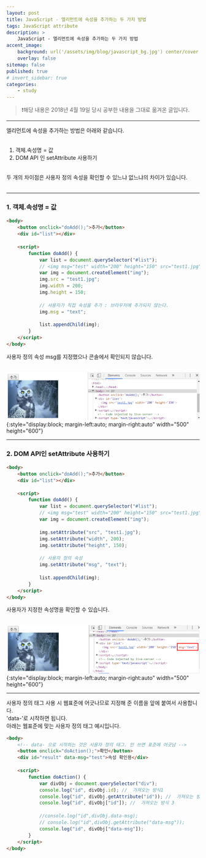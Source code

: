 ```yaml
---
layout: post
title: JavaScript - 엘리먼트에 속성을 추가하는 두 가지 방법
tags: JavaScript attribute
description: >
    JavaScript - 엘리먼트에 속성을 추가하는 두 가지 방법
accent_image:
    background: url('/assets/img/blog/javascript_bg.jpg') center/cover
    overlay: false
sitemap: false
published: true
# invert_sidebar: true
categories:
    - study
---
```


> ❗️해당 내용은 2018년 4월 19일 당시 공부한 내용을 그대로 옮겨온 글입니다.

---

엘리먼트에 속성을 추가하는 방법은 아래와 같습니다.<br><br>

1. 객체.속성명 = 값<br>
2. DOM API 인 setAttribute 사용하기<br><br>

두 개의 차이점은 사용자 정의 속성을 확인할 수 있느냐 없느냐의 차이가 있습니다.<br><br>

---

### 1. 객체.속성명 = 값

```html
<body>
    <button onclick="doAdd();">추가</button>
    <div id="list"></div>

    <script>
        function doAdd() {
            var list = document.querySelector("#list");
            // <img msg="test" width="200" height="150" src="test1.jpg" />
            var img = document.createElement("img");
            img.src = "test1.jpg";
            img.width = 200;
            img.height = 150;

            // 사용자가 직접 속성을 추가 : 브라우저에 추가되지 않는다.
            img.msg = "text";

            list.appendChild(img);
        }
    </script>
</body>
```

사용자 정의 속성 msg를 지정했으나 콘솔에서 확인되지 않습니다.<br><br>

![사용자 정의 속성 msg를 지정했으나 콘솔에서 확인되지 않는 모습](/assets/img/blog/study/20220609-study-add-attribute-1.png){:style="display:block; margin-left:auto; margin-right:auto" width="500" height="600"}

---

### 2. DOM API인 setAttribute 사용하기

```html
<body>
    <button onclick="doAdd();">추가</button>
    <div id="list"></div>

    <script>
        function doAdd() {
            var list = document.querySelector("#list");
            // <img msg="test" width="200" height="150" src="test1.jpg" />
            var img = document.createElement("img");

            img.setAttribute("src", "test1.jpg");
            img.setAttribute("width", 200);
            img.setAttribute("height", 150);

            // 사용자 정의 속성
            img.setAttribute("msg", "text");

            list.appendChild(img);
        }
    </script>
</body>
```

사용자가 지정한 속성명을 확인할 수 있습니다.<br><br>

![지정한 사용자 정의 속성을 확인](/assets/img/blog/study/20220609-study-add-attribute-2.png){:style="display:block; margin-left:auto; margin-right:auto" width="500" height="600"}

---

사용자 정의 태그 사용 시 웹표준에 어긋나므로 지정해 준 이름을 앞에 붙여서 사용합니다.<br>
'data-'로 시작하면 됩니다.<br>
아래는 웹표준에 맞는 사용자 정의 태그 예시입니다.<br>

```html
<body>
    <!-- data- 으로 시작하는 것은 사용자 정의 태그. 안 쓰면 표준에 어긋남 -->
    <button onclick="doAction();">확인</button>
    <div id="result" data-msg="test">속성 확인용</div>

    <script>
        function doAction() {
            var divObj = document.querySelector("div");
            console.log("id", divObj.id); //  가져오는 방식1
            console.log("id", divObj.getAttribute("id")); //  가져오는 방식2
            console.log("id", divObj["id"]); //  가져오는 방식 3

            //console.log("id",divObj.data-msg);
            // console.log("id",divObj.getAttribute("data-msg"));
            console.log("id", divObj["data-msg"]);
        }
    </script>
</body>
```
